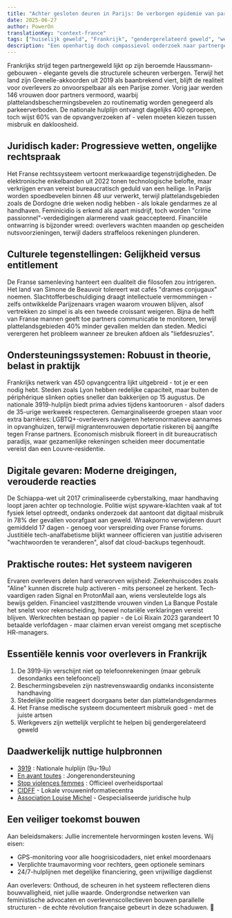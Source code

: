 ```yaml
---
title: "Achter gesloten deuren in Parijs: De verborgen epidemie van partnergeweld"
date: 2025-06-27
author: PowerOn
translationKey: "context-france"
tags: ["huiselijk geweld", "Frankrijk", "gendergerelateerd geweld", "wettelijke rechten", "overlevendenondersteuning", "economisch misbruik"]
description: "Een openhartig doch compassievol onderzoek naar partnergeweld in Frankrijk, met juridische bescherming, culturele uitdagingen en hulpbronnen voor overlevers, doorspekt met milde humor."
---
```


Frankrijks strijd tegen partnergeweld lijkt op zijn beroemde Haussmann-gebouwen - elegante gevels die structurele scheuren verbergen. Terwijl het land zijn Grenelle-akkoorden uit 2019 als baanbrekend viert, blijft de realiteit voor overlevers zo onvoorspelbaar als een Parijse zomer. Vorig jaar werden 146 vrouwen door partners vermoord, waarbij plattelandsbeschermingsbevelen zo routinematig worden genegeerd als parkeerverboden. De nationale hulplijn ontvangt dagelijks 400 oproepen, toch wijst 60% van de opvangverzoeken af - velen moeten kiezen tussen misbruik en dakloosheid.

## Juridisch kader: Progressieve wetten, ongelijke rechtspraak

Het Franse rechtssysteem vertoont merkwaardige tegenstrijdigheden. De elektronische enkelbanden uit 2022 tonen technologische belofte, maar verkrijgen ervan vereist bureaucratisch geduld van een heilige. In Parijs worden spoedbevelen binnen 48 uur verwerkt, terwijl plattelandsgebieden zoals de Dordogne drie weken nodig hebben - als lokale gendarmes ze al handhaven. Feminicidio is erkend als apart misdrijf, toch worden "crime passionnel"-verdedigingen alarmerend vaak geaccepteerd. Financiële ontwarring is bijzonder wreed: overlevers wachten maanden op gescheiden nutsvoorzieningen, terwijl daders straffeloos rekeningen plunderen.

## Culturele tegenstellingen: Gelijkheid versus entitlement

De Franse samenleving hanteert een dualiteit die filosofen zou intrigeren. Het land van Simone de Beauvoir tolereert wat cafés "drames conjugaux" noemen. Slachtofferbeschuldiging draagt intellectuele vermommingen - zelfs ontwikkelde Parijzenaars vragen waarom vrouwen blijven, alsof vertrekken zo simpel is als een tweede croissant weigeren. Bijna de helft van Franse mannen geeft toe partners communicatie te monitoren, terwijl plattelandsgebieden 40% minder gevallen melden dan steden. Medici verergeren het probleem wanneer ze breuken afdoen als "liefdesruzies".

## Ondersteuningssystemen: Robuust in theorie, belast in praktijk

Frankrijks netwerk van 450 opvangcentra lijkt uitgebreid - tot je er een nodig hebt. Steden zoals Lyon hebben redelijke capaciteit, maar buiten de périphérique slinken opties sneller dan bakkerijen op 15 augustus. De nationale 3919-hulplijn biedt prima advies tijdens kantooruren - alsof daders de 35-urige werkweek respecteren. Gemarginaliseerde groepen staan voor extra barrières: LGBTQ+-overlevers navigeren heteronormatieve aannames in opvanghuizen, terwijl migrantenvrouwen deportatie riskeren bij aangifte tegen Franse partners. Economisch misbruik floreert in dit bureaucratisch paradijs, waar gezamenlijke rekeningen scheiden meer documentatie vereist dan een Louvre-residentie.

## Digitale gevaren: Moderne dreigingen, verouderde reacties

De Schiappa-wet uit 2017 criminaliseerde cyberstalking, maar handhaving loopt jaren achter op technologie. Politie wijst spyware-klachten vaak af tot fysiek letsel optreedt, ondanks onderzoek dat aantoont dat digitaal misbruik in 78% der gevallen voorafgaat aan geweld. Wraakporno verwijderen duurt gemiddeld 17 dagen - genoeg voor verspreiding over Franse forums. Justitiële tech-analfabetisme blijkt wanneer officieren van justitie adviseren "wachtwoorden te veranderen", alsof dat cloud-backups tegenhoudt.

## Praktische routes: Het systeem navigeren

Ervaren overlevers delen hard verworven wijsheid: Ziekenhuiscodes zoals "Aline" kunnen discrete hulp activeren - mits personeel ze herkent. Tech-vaardigen raden Signal en ProtonMail aan, wiens versleutelde logs als bewijs gelden. Financieel vastzittende vrouwen vinden La Banque Postale het snelst voor rekenscheiding, hoewel notariële verklaringen vereist blijven. Werkrechten bestaan op papier - de Loi Rixain 2023 garandeert 10 betaalde verlofdagen - maar claimen ervan vereist omgang met sceptische HR-managers.

## Essentiële kennis voor overlevers in Frankrijk

1. De 3919-lijn verschijnt niet op telefoonrekeningen (maar gebruik desondanks een telefooncel)
2. Beschermingsbevelen zijn nastrevenswaardig ondanks inconsistente handhaving
3. Stedelijke politie reageert doorgaans beter dan plattelandsgendarmes
4. Het Franse medische systeem documenteert misbruik goed - met de juiste artsen
5. Werkgevers zijn wettelijk verplicht te helpen bij gendergerelateerd geweld

## Daadwerkelijk nuttige hulpbronnen

- [3919](https://www.solidaritefemmes.org/) : Nationale hulplijn (9u-19u)  
- [En avant toutes](https://enavanttoutes.fr/) : Jongerenondersteuning  
- [Stop violences femmes](https://www.stop-violences-femmes.gouv.fr/) : Officieel overheidsportaal  
- [CIDFF](https://www.infofemmes.com/) - Lokale vrouweninformatiecentra
- [Association Louise Michel](https://louisemichelassociation.wordpress.com/) - Gespecialiseerde juridische hulp

## Een veiliger toekomst bouwen

Aan beleidsmakers: Jullie incrementele hervormingen kosten levens. Wij eisen:
- GPS-monitoring voor alle hoogrisicodaders, niet enkel moordenaars
- Verplichte traumavorming voor rechters, geen optionele seminars
- 24/7-hulplijnen met degelijke financiering, geen vrijwillige dagdienst

Aan overlevers: Onthoud, de scheuren in het systeem reflecteren diens bouwvalligheid, niet jullie waarde. Ondergrondse netwerken van feministische advocaten en overlevenscollectieven bouwen parallelle structuren - de echte révolution française gebeurt in deze schaduwen. 💜
